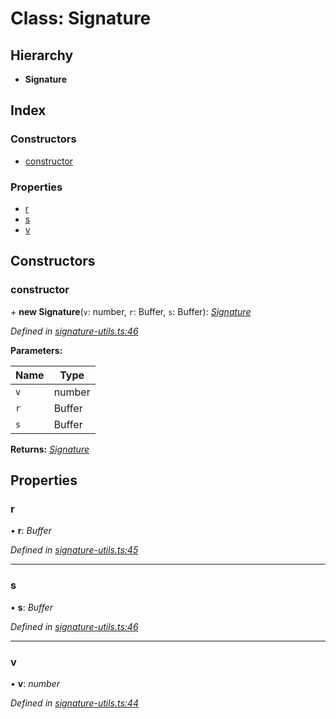 # Class: Signature

## Hierarchy

* **Signature**

## Index

### Constructors

* [constructor](_signature_utils_.signature.md#constructor)

### Properties

* [r](_signature_utils_.signature.md#r)
* [s](_signature_utils_.signature.md#s)
* [v](_signature_utils_.signature.md#v)

## Constructors

###  constructor

\+ **new Signature**(`v`: number, `r`: Buffer, `s`: Buffer): *[Signature](_signature_utils_.signature.md)*

*Defined in [signature-utils.ts:46](https://github.com/celo-org/celo-monorepo/blob/master/packages/sdk/wallets/wallet-hsm/src/signature-utils.ts#L46)*

**Parameters:**

Name | Type |
------ | ------ |
`v` | number |
`r` | Buffer |
`s` | Buffer |

**Returns:** *[Signature](_signature_utils_.signature.md)*

## Properties

###  r

• **r**: *Buffer*

*Defined in [signature-utils.ts:45](https://github.com/celo-org/celo-monorepo/blob/master/packages/sdk/wallets/wallet-hsm/src/signature-utils.ts#L45)*

___

###  s

• **s**: *Buffer*

*Defined in [signature-utils.ts:46](https://github.com/celo-org/celo-monorepo/blob/master/packages/sdk/wallets/wallet-hsm/src/signature-utils.ts#L46)*

___

###  v

• **v**: *number*

*Defined in [signature-utils.ts:44](https://github.com/celo-org/celo-monorepo/blob/master/packages/sdk/wallets/wallet-hsm/src/signature-utils.ts#L44)*
